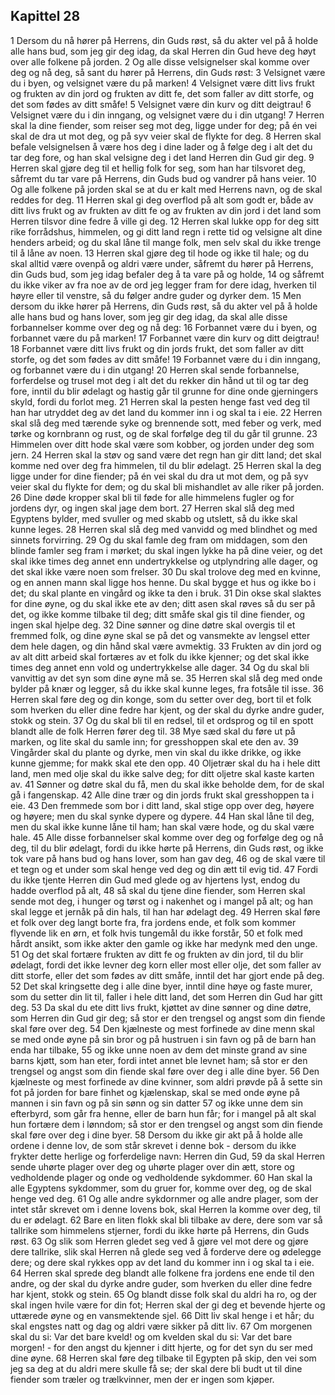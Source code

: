 ## Kapittel 28

1 Dersom du nå hører på Herrens, din Guds røst, så du akter vel på å holde alle hans bud, som jeg gir deg idag, da skal Herren din Gud heve deg høyt over alle folkene på jorden.
2 Og alle disse velsignelser skal komme over deg og nå deg, så sant du hører på Herrens, din Guds røst:
3 Velsignet være du i byen, og velsignet være du på marken!
4 Velsignet være ditt livs frukt og frukten av din jord og frukten av ditt fe, det som faller av ditt storfe, og det som fødes av ditt småfe!
5 Velsignet være din kurv og ditt deigtrau!
6 Velsignet være du i din inngang, og velsignet være du i din utgang!
7 Herren skal la dine fiender, som reiser seg mot deg, ligge under for deg; på én vei skal de dra ut mot deg, og på syv veier skal de flykte for deg.
8 Herren skal befale velsignelsen å være hos deg i dine lader og å følge deg i alt det du tar deg fore, og han skal velsigne deg i det land Herren din Gud gir deg.
9 Herren skal gjøre deg til et hellig folk for seg, som han har tilsvoret deg, såfremt du tar vare på Herrens, din Guds bud og vandrer på hans veier.
10 Og alle folkene på jorden skal se at du er kalt med Herrens navn, og de skal reddes for deg.
11 Herren skal gi deg overflod på alt som godt er, både av ditt livs frukt og av frukten av ditt fe og av frukten av din jord i det land som Herren tilsvor dine fedre å ville gi deg.
12 Herren skal lukke opp for deg sitt rike forrådshus, himmelen, og gi ditt land regn i rette tid og velsigne alt dine henders arbeid; og du skal låne til mange folk, men selv skal du ikke trenge til å låne av noen.
13 Herren skal gjøre deg til hode og ikke til hale; og du skal alltid være ovenpå og aldri være under, såfremt du hører på Herrens, din Guds bud, som jeg idag befaler deg å ta vare på og holde,
14 og såfremt du ikke viker av fra noe av de ord jeg legger fram for dere idag, hverken til høyre eller til venstre, så du følger andre guder og dyrker dem.
15 Men dersom du ikke hører på Herrens, din Guds røst, så du akter vel på å holde alle hans bud og hans lover, som jeg gir deg idag, da skal alle disse forbannelser komme over deg og nå deg:
16 Forbannet være du i byen, og forbannet være du på marken!
17 Forbannet være din kurv og ditt deigtrau!
18 Forbannet være ditt livs frukt og din jords frukt, det som faller av ditt storfe, og det som fødes av ditt småfe!
19 Forbannet være du i din inngang, og forbannet være du i din utgang!
20 Herren skal sende forbannelse, forferdelse og trusel mot deg i alt det du rekker din hånd ut til og tar deg fore, inntil du blir ødelagt og hastig går til grunne for dine onde gjerningers skyld, fordi du forlot meg.
21 Herren skal la pesten henge fast ved deg til han har utryddet deg av det land du kommer inn i og skal ta i eie.
22 Herren skal slå deg med tærende syke og brennende sott, med feber og verk, med tørke og kornbrann og rust, og de skal forfølge deg til du går til grunne.
23 Himmelen over ditt hode skal være som kobber, og jorden under deg som jern.
24 Herren skal la støv og sand være det regn han gir ditt land; det skal komme ned over deg fra himmelen, til du blir ødelagt.
25 Herren skal la deg ligge under for dine fiender; på én vei skal du dra ut mot dem, og på syv veier skal du flykte for dem; og du skal bli mishandlet av alle riker på jorden.
26 Dine døde kropper skal bli til føde for alle himmelens fugler og for jordens dyr, og ingen skal jage dem bort.
27 Herren skal slå deg med Egyptens bylder, med svuller og med skabb og utslett, så du ikke skal kunne leges.
28 Herren skal slå deg med vanvidd og med blindhet og med sinnets forvirring.
29 Og du skal famle deg fram om middagen, som den blinde famler seg fram i mørket; du skal ingen lykke ha på dine veier, og det skal ikke times deg annet enn undertrykkelse og utplyndring alle dager, og det skal ikke være noen som frelser.
30 Du skal trolove deg med en kvinne, og en annen mann skal ligge hos henne. Du skal bygge et hus og ikke bo i det; du skal plante en vingård og ikke ta den i bruk.
31 Din okse skal slaktes for dine øyne, og du skal ikke ete av den; ditt asen skal røves så du ser på det, og ikke komme tilbake til deg; ditt småfe skal gis til dine fiender, og ingen skal hjelpe deg.
32 Dine sønner og dine døtre skal overgis til et fremmed folk, og dine øyne skal se på det og vansmekte av lengsel etter dem hele dagen, og din hånd skal være avmektig.
33 Frukten av din jord og av alt ditt arbeid skal fortæres av et folk du ikke kjenner; og det skal ikke times deg annet enn vold og undertrykkelse alle dager.
34 Og du skal bli vanvittig av det syn som dine øyne må se.
35 Herren skal slå deg med onde bylder på knær og legger, så du ikke skal kunne leges, fra fotsåle til isse.
36 Herren skal føre deg og din konge, som du setter over deg, bort til et folk som hverken du eller dine fedre har kjent, og der skal du dyrke andre guder, stokk og stein.
37 Og du skal bli til en redsel, til et ordsprog og til en spott blandt alle de folk Herren fører deg til.
38 Mye sæd skal du føre ut på marken, og lite skal du samle inn; for gresshoppen skal ete den av.
39 Vingårder skal du plante og dyrke, men vin skal du ikke drikke, og ikke kunne gjemme; for makk skal ete den opp.
40 Oljetrær skal du ha i hele ditt land, men med olje skal du ikke salve deg; for ditt oljetre skal kaste karten av.
41 Sønner og døtre skal du få, men du skal ikke beholde dem, for de skal gå i fangenskap.
42 Alle dine trær og din jords frukt skal gresshoppen ta i eie.
43 Den fremmede som bor i ditt land, skal stige opp over deg, høyere og høyere; men du skal synke dypere og dypere.
44 Han skal låne til deg, men du skal ikke kunne låne til ham; han skal være hode, og du skal være hale.
45 Alle disse forbannelser skal komme over deg og forfølge deg og nå deg, til du blir ødelagt, fordi du ikke hørte på Herrens, din Guds røst, og ikke tok vare på hans bud og hans lover, som han gav deg,
46 og de skal være til et tegn og et under som skal henge ved deg og din ætt til evig tid.
47 Fordi du ikke tjente Herren din Gud med glede og av hjertens lyst, endog du hadde overflod på alt,
48 så skal du tjene dine fiender, som Herren skal sende mot deg, i hunger og tørst og i nakenhet og i mangel på alt; og han skal legge et jernåk på din hals, til han har ødelagt deg.
49 Herren skal føre et folk over deg langt borte fra, fra jordens ende, et folk som kommer flyvende lik en ørn, et folk hvis tungemål du ikke forstår,
50 et folk med hårdt ansikt, som ikke akter den gamle og ikke har medynk med den unge.
51 Og det skal fortære frukten av ditt fe og frukten av din jord, til du blir ødelagt, fordi det ikke levner deg korn eller most eller olje, det som faller av ditt storfe, eller det som fødes av ditt småfe, inntil det har gjort ende på deg.
52 Det skal kringsette deg i alle dine byer, inntil dine høye og faste murer, som du setter din lit til, faller i hele ditt land, det som Herren din Gud har gitt deg.
53 Da skal du ete ditt livs frukt, kjøttet av dine sønner og dine døtre, som Herren din Gud gir deg; så stor er den trengsel og angst som din fiende skal føre over deg.
54 Den kjælneste og mest forfinede av dine menn skal se med onde øyne på sin bror og på hustruen i sin favn og på de barn han enda har tilbake,
55 og ikke unne noen av dem det minste grand av sine barns kjøtt, som han eter, fordi intet annet ble levnet ham; så stor er den trengsel og angst som din fiende skal føre over deg i alle dine byer.
56 Den kjælneste og mest forfinede av dine kvinner, som aldri prøvde på å sette sin fot på jorden for bare finhet og kjælenskap, skal se med onde øyne på mannen i sin favn og på sin sønn og sin datter
57 og ikke unne dem sin efterbyrd, som går fra henne, eller de barn hun får; for i mangel på alt skal hun fortære dem i lønndom; så stor er den trengsel og angst som din fiende skal føre over deg i dine byer.
58 Dersom du ikke gir akt på å holde alle ordene i denne lov, de som står skrevet i denne bok - dersom du ikke frykter dette herlige og forferdelige navn: Herren din Gud,
59 da skal Herren sende uhørte plager over deg og uhørte plager over din ætt, store og vedholdende plager og onde og vedholdende sykdommer.
60 Han skal la alle Egyptens sykdommer, som du gruer for, komme over deg, og de skal henge ved deg.
61 Og alle andre sykdornmer og alle andre plager, som der intet står skrevet om i denne lovens bok, skal Herren la komme over deg, til du er ødelagt.
62 Bare en liten flokk skal bli tilbake av dere, dere som var så tallrike som himmelens stjerner, fordi du ikke hørte på Herrens, din Guds røst.
63 Og slik som Herren gledet seg ved å gjøre vel mot dere og gjøre dere tallrike, slik skal Herren nå glede seg ved å forderve dere og ødelegge dere; og dere skal rykkes opp av det land du kommer inn i og skal ta i eie.
64 Herren skal sprede deg blandt alle folkene fra jordens ene ende til den andre, og der skal du dyrke andre guder, som hverken du eller dine fedre har kjent, stokk og stein.
65 Og blandt disse folk skal du aldri ha ro, og der skal ingen hvile være for din fot; Herren skal der gi deg et bevende hjerte og uttærede øyne og en vansmektende sjel.
66 Ditt liv skal henge i et hår; du skal engstes natt og dag og aldri være sikker på ditt liv.
67 Om morgenen skal du si: Var det bare kveld! og om kvelden skal du si: Var det bare morgen! - for den angst du kjenner i ditt hjerte, og for det syn du ser med dine øyne.
68 Herren skal føre deg tilbake til Egypten på skip, den vei som jeg sa deg at du aldri mere skulle få se; der skal dere bli budt ut til dine fiender som træler og trælkvinner, men der er ingen som kjøper.
